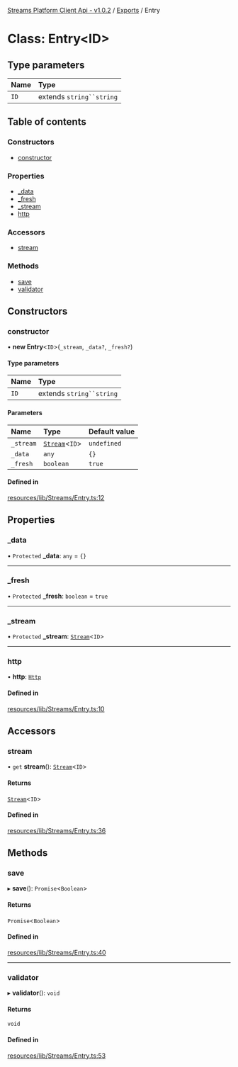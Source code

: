 [Streams Platform Client Api - v1.0.2](../README.md) / [Exports](../modules.md) / Entry

# Class: Entry<ID\>

## Type parameters

| Name | Type |
| :------ | :------ |
| `ID` | extends `string``string` |

## Table of contents

### Constructors

- [constructor](Entry.md#constructor)

### Properties

- [\_data](Entry.md#_data)
- [\_fresh](Entry.md#_fresh)
- [\_stream](Entry.md#_stream)
- [http](Entry.md#http)

### Accessors

- [stream](Entry.md#stream)

### Methods

- [save](Entry.md#save)
- [validator](Entry.md#validator)

## Constructors

### constructor

• **new Entry**<`ID`\>(`_stream`, `_data?`, `_fresh?`)

#### Type parameters

| Name | Type |
| :------ | :------ |
| `ID` | extends `string``string` |

#### Parameters

| Name | Type | Default value |
| :------ | :------ | :------ |
| `_stream` | [`Stream`](Stream.md)<`ID`\> | `undefined` |
| `_data` | `any` | `{}` |
| `_fresh` | `boolean` | `true` |

#### Defined in

[resources/lib/Streams/Entry.ts:12](https://github.com/laravel-streams/streams-core/blob/e866e1454/resources/lib/Streams/Entry.ts#L12)

## Properties

### \_data

• `Protected` **\_data**: `any` = `{}`

___

### \_fresh

• `Protected` **\_fresh**: `boolean` = `true`

___

### \_stream

• `Protected` **\_stream**: [`Stream`](Stream.md)<`ID`\>

___

### http

• **http**: [`Http`](Http.md)

#### Defined in

[resources/lib/Streams/Entry.ts:10](https://github.com/laravel-streams/streams-core/blob/e866e1454/resources/lib/Streams/Entry.ts#L10)

## Accessors

### stream

• `get` **stream**(): [`Stream`](Stream.md)<`ID`\>

#### Returns

[`Stream`](Stream.md)<`ID`\>

#### Defined in

[resources/lib/Streams/Entry.ts:36](https://github.com/laravel-streams/streams-core/blob/e866e1454/resources/lib/Streams/Entry.ts#L36)

## Methods

### save

▸ **save**(): `Promise`<`Boolean`\>

#### Returns

`Promise`<`Boolean`\>

#### Defined in

[resources/lib/Streams/Entry.ts:40](https://github.com/laravel-streams/streams-core/blob/e866e1454/resources/lib/Streams/Entry.ts#L40)

___

### validator

▸ **validator**(): `void`

#### Returns

`void`

#### Defined in

[resources/lib/Streams/Entry.ts:53](https://github.com/laravel-streams/streams-core/blob/e866e1454/resources/lib/Streams/Entry.ts#L53)
